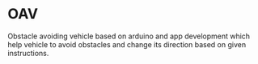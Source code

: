 # OAV
Obstacle avoiding vehicle based on arduino and app development which help vehicle to avoid obstacles and change its direction based  on given instructions. 
